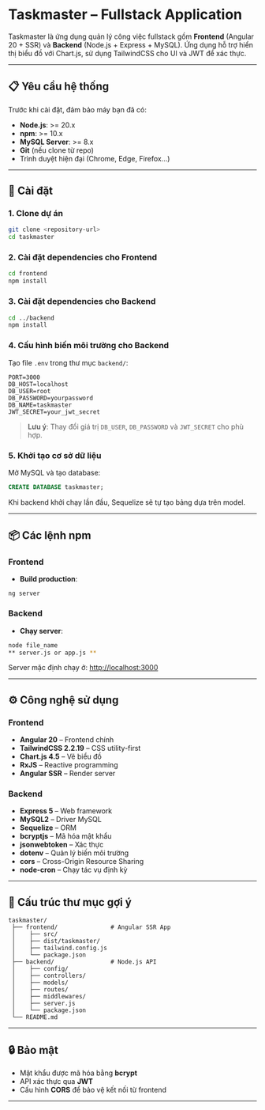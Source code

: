 # Taskmaster – Fullstack Application

Taskmaster là ứng dụng quản lý công việc fullstack gồm **Frontend** (Angular 20 + SSR) và **Backend** (Node.js + Express + MySQL). Ứng dụng hỗ trợ hiển thị biểu đồ với Chart.js, sử dụng TailwindCSS cho UI và JWT để xác thực.

---

## 📋 Yêu cầu hệ thống

Trước khi cài đặt, đảm bảo máy bạn đã có:

* **Node.js**: >= 20.x
* **npm**: >= 10.x
* **MySQL Server**: >= 8.x
* **Git** (nếu clone từ repo)
* Trình duyệt hiện đại (Chrome, Edge, Firefox...)

---

## 🚀 Cài đặt

### 1. Clone dự án

```bash
git clone <repository-url>
cd taskmaster
```

### 2. Cài đặt dependencies cho Frontend

```bash
cd frontend
npm install
```

### 3. Cài đặt dependencies cho Backend

```bash
cd ../backend
npm install
```

### 4. Cấu hình biến môi trường cho Backend

Tạo file `.env` trong thư mục `backend/`:

```env
PORT=3000
DB_HOST=localhost
DB_USER=root
DB_PASSWORD=yourpassword
DB_NAME=taskmaster
JWT_SECRET=your_jwt_secret
```

> **Lưu ý**: Thay đổi giá trị `DB_USER`, `DB_PASSWORD` và `JWT_SECRET` cho phù hợp.

### 5. Khởi tạo cơ sở dữ liệu

Mở MySQL và tạo database:

```sql
CREATE DATABASE taskmaster;
```

Khi backend khởi chạy lần đầu, Sequelize sẽ tự tạo bảng dựa trên model.

---

## 📦 Các lệnh npm

### Frontend

* **Build production**:
```bask
ng server
```

### Backend

* **Chạy server**:

```bash
node file_name 
** server.js or app.js ** 
```

Server mặc định chạy ở: [http://localhost:3000](http://localhost:3000)

---

## ⚙️ Công nghệ sử dụng

### Frontend

* **Angular 20** – Frontend chính
* **TailwindCSS 2.2.19** – CSS utility-first
* **Chart.js 4.5** – Vẽ biểu đồ
* **RxJS** – Reactive programming
* **Angular SSR** – Render server

### Backend

* **Express 5** – Web framework
* **MySQL2** – Driver MySQL
* **Sequelize** – ORM
* **bcryptjs** – Mã hóa mật khẩu
* **jsonwebtoken** – Xác thực
* **dotenv** – Quản lý biến môi trường
* **cors** – Cross-Origin Resource Sharing
* **node-cron** – Chạy tác vụ định kỳ

---

## 📁 Cấu trúc thư mục gợi ý

```
taskmaster/
 ├── frontend/               # Angular SSR App
 │    ├── src/
 │    ├── dist/taskmaster/
 │    ├── tailwind.config.js
 │    └── package.json
 ├── backend/                # Node.js API
 │    ├── config/
 │    ├── controllers/
 │    ├── models/
 │    ├── routes/
 │    ├── middlewares/
 │    ├── server.js
 │    └── package.json
 └── README.md
```

---

## 🔒 Bảo mật

* Mật khẩu được mã hóa bằng **bcrypt**
* API xác thực qua **JWT**
* Cấu hình **CORS** để bảo vệ kết nối từ frontend

---
